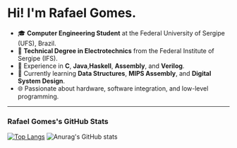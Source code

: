 # Hi! I'm Rafael Gomes.

- 🎓 **Computer Engineering Student** at the Federal University of Sergipe (UFS), Brazil.  
- 🔧 **Technical Degree in Electrotechnics** from the Federal Institute of Sergipe (IFS).  
- 🌟 Experience in **C**, **Java**,**Haskell**, **Assembly**, and **Verilog**.  
- 📘 Currently learning **Data Structures**, **MIPS Assembly**, and **Digital System Design**.  
- 🌐 Passionate about hardware, software integration, and low-level programming.  

---

### Rafael Gomes's GitHub Stats
[![Top Langs](https://github-readme-stats.vercel.app/api/top-langs/?username=RafaelGomes8994&layout=donut-vertical&show_icons=true&theme=transparent)](https://github.com/RafaelGomes8994/github-readme-stats)
![Anurag's GitHub stats](https://github-readme-stats.vercel.app/api?username=RafaelGomes8994&show_icons=true&theme=transparent) 
